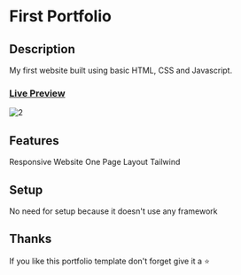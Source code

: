 # First Portfolio

## Description
My first website built using basic HTML, CSS and Javascript.

### [Live Preview](https://rikiprimus.github.io/portofolio/)
![2](https://user-images.githubusercontent.com/34765525/230939441-da3bd8a7-2844-471a-b712-662dd681f64e.JPG)


## Features
Responsive Website
One Page Layout
Tailwind

## Setup
No need for setup because it doesn't use any framework

## Thanks
If you like this portfolio template don't forget give it a ⭐



